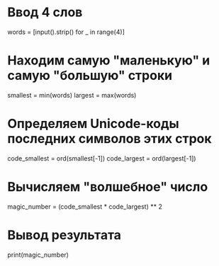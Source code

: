 # Ввод 4 слов
words = [input().strip() for _ in range(4)]

# Находим самую "маленькую" и самую "большую" строки
smallest = min(words)
largest = max(words)

# Определяем Unicode-коды последних символов этих строк
code_smallest = ord(smallest[-1])
code_largest = ord(largest[-1])

# Вычисляем "волшебное" число
magic_number = (code_smallest * code_largest) ** 2

# Вывод результата
print(magic_number)
